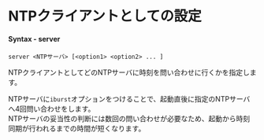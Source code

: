# NTPクライアントとしての設定
#### Syntax - server
```
server <NTPサーバ> [<option1> <option2> ... ]
```
NTPクライアントとしてどのNTPサーバに時刻を問い合わせに行くかを指定します。  
  
NTPサーバに`iburst`オプションをつけることで、起動直後に指定のNTPサーバへ4回問い合わせをします。  
NTPサーバの妥当性の判断には数回の問い合わせが必要なため、起動から時刻同期が行われるまでの時間が短くなります。
